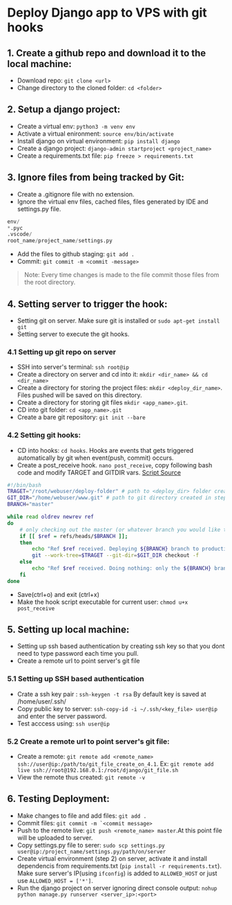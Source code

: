 # Deploy Django app to VPS with git hooks

## 1. Create a github repo and download it to the local machine:
- Download repo: ``git clone <url>``
- Change directory to the cloned folder: ``cd <folder>``

## 2. Setup a django project:
- Create a virtual env: ``python3 -m venv env``
- Activate a virtual enironment: ``source env/bin/activate``
- Install django on virtual environment: ``pip install django``
- Create a django project: ``django-admin startproject <project_name>``
- Create a requirements.txt file: ``pip freeze > requirements.txt``

## 3. Ignore files from being tracked by Git:
- Create a .gitignore file with no extension.
- Ignore the virtual env files, cached files, files generated by IDE and settings.py file.
```python
env/
*.pyc
.vscode/
root_name/project_name/settings.py
```
- Add the files to github staging: ``git add .``
- Commit: ``git commit -m <commit -message>``

> Note: Every time changes is made to the file commit those files from the root directory.

## 4. Setting server to trigger the hook:
- Setting git on server. Make sure git is installed or ``sudo apt-get install git``
- Setting server to execute the git hooks.

### 4.1 Setting up git repo on server
- SSH into server's terminal: ``ssh root@ip``
- Create a directory on server and cd into it: ``mkdir <dir_name> && cd <dir_name>``
- Create a directory for storing the project files: ``mkdir <deploy_dir_name>``. Files pushed will be saved on this directory.
- Create a directory for storing git files ``mkdir <app_name>.git``.
- CD into git folder: ``cd <app_name>.git`` 
- Create a bare git repository: ``git init --bare``

### 4.2 Setting git hooks:
- CD into hooks: ``cd hooks``. Hooks are events that gets triggered automatically by git when event(push, commit) occurs.
- Create a post_receive hook. ``nano post_receive``, copy following bash code and modify TARGET and GITDIR vars.
[Script Source](https://stackoverflow.com/a/53084830/10901575)

```bash
#!/bin/bash
TRAGET="/root/webuser/deploy-folder" # path to <deploy_dir> folder created in step 4.1
GIT_DIR="/home/webuser/www.git" # path to git directory created in step 4.1
BRANCH="master"

while read oldrev newrev ref
do
    # only checking out the master (or whatever branch you would like to deploy)
    if [[ $ref = refs/heads/$BRANCH ]];
    then
        echo "Ref $ref received. Deploying ${BRANCH} branch to production..."
        git --work-tree=$TRAGET --git-dir=$GIT_DIR checkout -f
    else
        echo "Ref $ref received. Doing nothing: only the ${BRANCH} branch may be deployed on this server."
    fi
done
```

- Save(ctrl+o) and exit (ctrl+x)
- Make the hook script executable for current user: ``chmod u+x post_receive``


## 5. Setting up local machine:
- Setting up ssh based authentication by creating ssh key so that you dont need to type password each time you pull.
- Create a remote url to point server's git file

### 5.1 Setting up SSH based authentication
- Crate a ssh key pair : ``ssh-keygen -t rsa`` By default key is saved at /home/user/.ssh/
- Copy public key to server: ``ssh-copy-id -i ~/.ssh/<key_file> user@ip`` and enter the server password.
- Test acccess using: ``ssh user@ip``


### 5.2 Create a remote url to point server's git file:
- Create a remote: ``git remote add <remote_name> ssh://user@ip:/path/to/git_file_create_on_4.1``. Ex: ``git remote add live ssh://root@192.168.0.1:/root/django/git_file.sh``
- View the remote thus created: ``git remote -v``


## 6. Testing Deployment:
- Make changes to file and add files: ``git add .``
- Commit files: ``git commit -m `<commit message>``
- Push to the remote live: ``git push <remote_name> master``.At this point file will be uploaded to server.
- Copy settings.py file to serer: ``sudo scp settings.py user@ip:/project_name/settings.py/path/on/server``
- Create virtual environment (step 2) on server, activate it and install dependencis from requirements.txt (``pip install -r requirements.txt``). Make sure server's IP(using ``ifconfig``)  is added to ``ALLOWED_HOST`` or just use ``ALLOWED_HOST = ['*']``.
- Run the django project on server ignoring direct console output: ``nohup python manage.py runserver <server_ip>:<port>``
